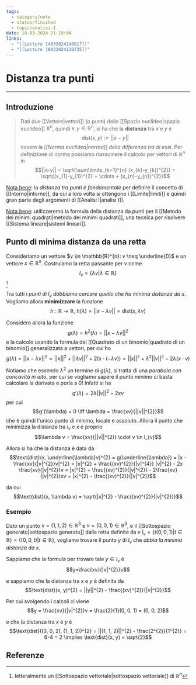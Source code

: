 ```yaml
---
tags:
  - category/note
  - status/finished
  - topic/analisi-I
date: 18-03-2024 21:10:04
links:
  - "[[Lecture 14032024140617]]"
  - "[[Lecture 18032024130735]]"
---
```

# Distanza tra punti
---
## Introduzione
> Dati due [[Vettore|vettori]] (o punti) dello [[Spazio euclideo|spazio euclideo]] $\mathbb{R}^{n}$, quindi $x, y \in \mathbb{R}^{n}$, si ha che la **distanza** tra $x$ e $y$ è
> $$\text{dist}(x, y) :=||x-y||$$
> ovvero la _[[Norma euclidea|norma]] della differenza tra di essi_.
> Per definizione di norma possiamo riassumere il calcolo per vettori di $\mathbb{R}^{n}$ in
> $$||x-y|| = \sqrt{\sum\limits_{k=1}^{n} (x_{k}-y_{k})^{2}} = \sqrt{(x_{1}-y_{1})^{2} + \cdots + (x_{n}-y_{n})^{2}}$$

<u>Nota bene</u>: la _distanza tra punti è fondamentale_ per definire il concetto di [[Intorno|intorno]], da cui a loro volta si ottengono i [[Limite|limiti]] e quindi gran parte degli argomenti di [[Analisi I|analisi I]].

<u>Nota bene</u>: utilizzeremo la formula della distanza da punti per il [[Metodo dei minimi quadrati|metodo dei minimi quadrati]], una tecnica per risolvere [[Sistema lineare|sistemi lineari]].

## Punto di minima distanza da una retta
Consideriamo un vettore $v \in \mathbb{R}^{n}: v \neq \underline{0}$ e un vettore $x \in \mathbb{R}^{n}$. Costruiamo la retta passante per $v$ come
$$l_{v} = \{\lambda v | \lambda \in \mathbb{R}\}$$[^1]

Tra tutti i _punti di $l_{v}$ dobbiamo cercare quello che ha minima distanza da $x$_. Vogliamo allora **minimizzare** la funzione
$$h: \mathbb{R} \to \mathbb{R}, \ h(\lambda) = ||x - \lambda v|| = \text{dist}(x, \lambda v)$$

Considero allora la funzione
$$g(\lambda) = h^{2}(\lambda) = ||x - \lambda v||^{2}$$
e la calcolo usando la formula del [[Quadrato di un binomio|quadrato di un binomio]] generalizzata a vettori, per cui ho
$$g(\lambda) = ||x - \lambda v||^{2} = ||x||^{2} + ||\lambda v||^{2} + 2(x \cdot (- \lambda v)) = ||x||^{2} + \lambda^{2}||v||^{2} - 2 \lambda(x \cdot v)$$

Notiamo che essendo $\lambda^{2}$ un termine di $g(\lambda)$, si tratta di una _parabola con concavità in alto_, per cui se vogliamo sapere il punto minimo ci basta calcolare la derivata e porla a 0!
Infatti si ha
$$g'(\lambda) = 2 \lambda ||v||^{2} - 2xv$$
per cui
$$g'(\lambda) = 0 \iff \lambda = \frac{xv}{||v||^{2}}$$
che è quindi l'unico punto di minimo, locale e assoluto. Allora il punto che minimizza la distanza tra $l_{v}$ e $x$ è proprio
$$\lambda v = \frac{xv}{||v||^{2}} \cdot v \in l_{v}$$

Allora si ha che la distanza è data da
$$\text{dist}(x, \underline{\lambda}v)^{2} = g(\underline{\lambda}) = |x - \frac{xv}{|v|^{2}}v|^{2} = |x|^{2} + \frac{(xv)^{2}}{|v|^{4}} |v|^{2} - 2x \frac{xv}{|v|^{2}}v = |x|^{2} + \frac{(xv)^{2}}{|v|^{2}} - 2\frac{xv}{|v|^{2}}xv = |x|^{2} - \frac{(xv)^{2}}{|v|^{2}}$$

da cui
$$\text{dist}(x, \lambda v) = \sqrt{|x|^{2} - \frac{(xv)^{2}}{|v|^{2}}}$$

### Esempio
Dato un punto $x = (1, 1, 2) \in \mathbb{R}^{3}$ e $v = (0, 0, 1) \in \mathbb{R}^{3}$, e il [[Sottospazio generato|sottospazio generato]] dalla retta definita da $v$ $l_{v} = \{t(0, 0, 1) | t \in \mathbb{R}\} = \{(0, 0, t) | t \in \mathbb{R}\}$, vogliamo trovare il punto $y$ di $l_{v}$ che _abbia la minima distanza da $x$_.

Sappiamo che la formula per trovare tale $y \in l_{v}$ è
$$y=\frac{xv}{|v|^{2}}v$$

e sappiamo che la distanza tra $x$ e $y$ è definita da
$$\text{dist}(x, y)^{2} = ||y||^{2} - \frac{(xv)^{2}}{|v|^{2}}$$

Per cui svolgendo i calcoli ci viene
$$y = \frac{xv}{|v|^{2}}v = \frac{2}{1}(0, 0, 1) = (0, 0, 2)$$

e che la distanza tra $x$ e $y$ è
$$\text{dist}((0, 0, 2), (1, 1, 2))^{2} = ||(1, 1, 2)||^{2} - \frac{2^{2}}{1^{2}} = 6-4 = 2 \implies \text{dist}(x, y) = \sqrt{2}$$

## Referenze
[^1]: letteralmente un [[Sottospazio vettoriale|sottospazio vettoriale]] di $\mathbb{R}^{n}$